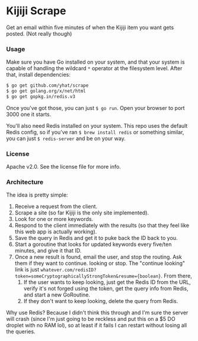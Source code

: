 # Kijiji Scrape

Get an email within five minutes of when the Kijiji item you want gets posted. (Not really though)

### Usage

Make sure you have Go installed on your system, and that your system is capable of handling the wildcard `*` operator at the filesystem level. After that, install dependencies:

```bash
$ go get github.com/yhat/scrape
$ go get golang.org/x/net/html
$ go get gopkg.in/redis.v3
```

Once you've got those, you can just `$ go run`. Open your browser to port 3000 one it starts.

You'll also need Redis installed on your system. This repo uses the default Redis config, so if you've ran `$ brew install redis` or something similar, you can just `$ redis-server` and be on your way.

### License

Apache v2.0. See the license file for more info.

### Architecture

The idea is pretty simple:

1. Receive a request from the client.
1. Scrape a site (so far Kijiji is the only site implemented).
1. Look for one or more keywords.
1. Respond to the client immediately with the results (so that they feel like this web app is actually working).
1. Save the query in Redis and get it to puke back the ID back to you.
1. Start a goroutine that looks for updated keywords every five/ten minutes, and give it that ID.
1. Once a new result is found, email the user, and stop the routing. Ask them if they want to continue. looking or stop. The "continue looking" link is just `whatever.com/redisID?token=someCryptographicallyStrongToken&resume={boolean}`. From there,
    1. If the user wants to keep looking, just get the Redis ID from the URL, verify it's not forged using the token, get the query info from Redis, and start a new GoRoutine.
    1. If they don't want to keep looking, delete the query from Redis.

Why use Redis? Because I didn't think this through and I'm sure the server will crash (since I'm just going to be reckless and put this on a $5 DO droplet with no RAM lol), so at least if it fails I can restart without losing all the queries.